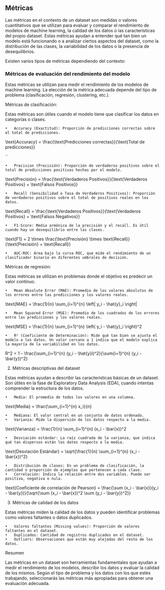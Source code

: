 ## Métricas 

Las métricas en el contexto de un dataset son medidas o valores cuantitativos que se utilizan para evaluar y comparar el rendimiento de modelos de machine learning, la calidad de los datos o las características del propio dataset. Estas métricas ayudan a entender qué tan bien un modelo está funcionando o a analizar ciertos aspectos del dataset, como la distribución de las clases, la variabilidad de los datos o la presencia de desequilibrios.

Existen varios tipos de métricas dependiendo del contexto:

### Métricas de evaluación del rendimiento del modelo

Estas métricas se utilizan para medir el rendimiento de los modelos de machine learning. La elección de la métrica adecuada depende del tipo de problema (clasificación, regresión, clustering, etc.).

Métricas de clasificación:

Estas métricas son útiles cuando el modelo tiene que clasificar los datos en categorías o clases.

	•	Accuracy (Exactitud): Proporción de predicciones correctas sobre el total de predicciones.

\text{Accuracy} = \frac{\text{Predicciones correctas}}{\text{Total de predicciones}}

``

	•	Precision (Precisión): Proporción de verdaderos positivos sobre el total de predicciones positivas hechas por el modelo.

\text{Precisión} = \frac{\text{Verdaderos Positivos}}{\text{Verdaderos Positivos} + \text{Falsos Positivos}}

	•	Recall (Sensibilidad o Tasa de Verdaderos Positivos): Proporción de verdaderos positivos sobre el total de positivos reales en los datos.

\text{Recall} = \frac{\text{Verdaderos Positivos}}{\text{Verdaderos Positivos} + \text{Falsos Negativos}}

	•	F1-Score: Media armónica de la precisión y el recall. Es útil cuando hay un desequilibrio entre las clases.

\text{F1} = 2 \times \frac{\text{Precisión} \times \text{Recall}}{\text{Precisión} + \text{Recall}}

	•	AUC-ROC: Área bajo la curva ROC, que mide el rendimiento de un clasificador binario en diferentes umbrales de decisión.

Métricas de regresión:

Estas métricas se utilizan en problemas donde el objetivo es predecir un valor continuo.

	•	Mean Absolute Error (MAE): Promedio de los valores absolutos de los errores entre las predicciones y los valores reales.

\text{MAE} = \frac{1}{n} \sum_{i=1}^{n} \left| y_i - \hat{y}_i \right|

	•	Mean Squared Error (MSE): Promedio de los cuadrados de los errores entre las predicciones y los valores reales.

\text{MSE} = \frac{1}{n} \sum_{i=1}^{n} \left( y_i - \hat{y}_i \right)^2

	•	R² (Coeficiente de Determinación): Mide qué tan bien se ajusta el modelo a los datos. Un valor cercano a 1 indica que el modelo explica la mayoría de la variabilidad en los datos.

R^2 = 1 - \frac{\sum_{i=1}^{n} (y_i - \hat{y}i)^2}{\sum{i=1}^{n} (y_i - \bar{y})^2}


2. Métricas descriptivas del dataset

Estas métricas ayudan a describir las características básicas de un dataset. Son útiles en la fase de Exploratory Data Analysis (EDA), cuando intentas comprender la estructura de los datos.

	•	Media: El promedio de todos los valores en una columna.

\text{Media} = \frac{\sum_{i=1}^{n} x_i}{n}

	•	Mediana: El valor central en un conjunto de datos ordenado.
	•	Varianza: Mide la dispersión de los datos respecto a la media.

\text{Varianza} = \frac{1}{n} \sum_{i=1}^{n} (x_i - \bar{x})^2

	•	Desviación estándar: La raíz cuadrada de la varianza, que indica qué tan dispersos están los datos respecto a la media.

\text{Desviación Estándar} = \sqrt{\frac{1}{n} \sum_{i=1}^{n} (x_i - \bar{x})^2}

	•	Distribución de clases: En un problema de clasificación, la cantidad o proporción de ejemplos que pertenecen a cada clase.
	•	Correlación: Indica la relación entre dos variables. Puede ser positiva, negativa o nula.

\text{Coeficiente de correlación de Pearson} = \frac{\sum (x_i - \bar{x})(y_i - \bar{y})}{\sqrt{\sum (x_i - \bar{x})^2 \sum (y_i - \bar{y})^2}}


3. Métricas de calidad de los datos

Estas métricas miden la calidad de los datos y pueden identificar problemas como valores faltantes o datos duplicados.

	•	Valores faltantes (Missing values): Proporción de valores faltantes en el dataset.
	•	Duplicados: Cantidad de registros duplicados en el dataset.
	•	Outliers: Observaciones que están muy alejadas del resto de los datos.

Resumen

Las métricas en un dataset son herramientas fundamentales que ayudan a medir el rendimiento de los modelos, describir los datos y evaluar la calidad de los mismos. Según el tipo de problema y los datos con los que estés trabajando, seleccionarás las métricas más apropiadas para obtener una evaluación adecuada.